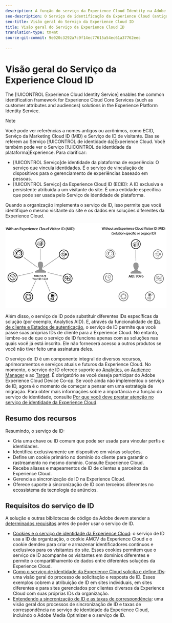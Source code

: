 ```yaml
---
description: A função do serviço da Experience Cloud Identity na Adobe Experience Cloud.
seo-description: O Serviço de identificação da Experience Cloud (antigo serviço de ID de visitante ou serviço da Marketing Cloud ID) permite a estrutura de identificação comum dos serviços da Experience Cloud, como atributos do cliente e públicos-alvo.
seo-title: Visão geral do Serviço da Experience Cloud ID
title: Visão geral do Serviço da Experience Cloud ID
translation-type: tm+mt
source-git-commit: 9e020c3292a7c9f14ec77615a54ec61a37762eec

---
```



# Visão geral do Serviço da Experience Cloud ID

The [!UICONTROL Experience Cloud Identity Service] enables the common identification framework for Experience Cloud Core Services (such as customer attributes and audiences) solutions in the Experience Platform Identity Service.

>[!NOTE]
>
> Você pode ver referências a nomes antigos ou acrônimos, como ECID, Serviço da Marketing Cloud ID (MID) e Serviço de ID de visitante. Elas se referem ao Serviço [!UICONTROL de identidade da]Experience Cloud. Você também pode ver o Serviço [!UICONTROL de identidade da plataforma]Experience. Para clarificar:

* [!UICONTROL Serviço]de identidade da plataforma de experiência: O serviço que vincula identidades. É o serviço de vinculação de dispositivos para o gerenciamento de experiências baseado em pessoas.
* [!UICONTROL Serviço] da Experience Cloud ID (ECID): A ID exclusiva e persistente atribuída a um visitante do site. É uma entidade específica que pode ser usada pelo Serviço de identidade de plataforma.

Quando a organização implementa o serviço de ID, isso permite que você identifique o mesmo visitante do site e os dados em soluções diferentes da Experience Cloud.

![](assets/ecid.png)

Além disso, o serviço de ID pode substituir diferentes IDs específicas da solução (por exemplo, Analytics AID). E, através da funcionalidade de [IDs de cliente e Estados de autenticação](/help/reference/authenticated-state.md), o serviço de ID permite que você passe suas próprias IDs de cliente para a Experience Cloud. No entanto, lembre-se de que o serviço de ID funciona apenas com as soluções nas quais você já está inscrito. Ele não fornecerá acesso a outros produtos se você não tiver feito uma assinatura deles.

O serviço de ID é um componente integral de diversos recursos, aprimoramentos e serviços atuais e futuros da Experience Cloud. No momento, o serviço de ID oferece suporte ao [Analytics](http://www.adobe.com/marketing-cloud/web-analytics.html), ao [Audience Manager](http://www.adobe.com/marketing-cloud/data-management-platform.html) e ao [Target](http://www.adobe.com/marketing-cloud/testing-targeting.html). É obrigatório se você deseja participar do Adobe Experience Cloud Device Co-op. Se você ainda não implementou o serviço de ID, agora é o momento de começar a pensar em uma estratégia de migração. Para obter mais informações sobre a importância e a função do serviço de identidade, consulte [Por que você deve prestar atenção no serviço de identidade da Experience Cloud](http://blogs.adobe.com/digitalmarketing/analytics/why-new-adobe-marketing-cloud-id-service-should-be-on-your-radar/).

## Resumo dos recursos

Resumindo, o serviço de ID:

* Cria uma chave ou ID comum que pode ser usada para vincular perfis e identidades.
* Identifica exclusivamente um dispositivo em várias soluções.
* Define um cookie primário no domínio do cliente para garantir o rastreamento no mesmo domínio. Consulte Experience Cloud.
* Recebe aliases e mapeamentos de ID de clientes e parceiros da Experience Cloud.
* Gerencia a sincronização de ID na Experience Cloud.
* Oferece suporte à sincronização de ID com terceiros diferentes no ecossistema de tecnologia de anúncios.

## Requisitos do serviço de ID

A solução e outras bibliotecas de código da Adobe devem atender a [determinados requisitos](/help/reference/requirements.md) antes de poder usar o serviço de ID.

* [Cookies e o serviço de identidade da Experience Cloud](cookies.md): o serviço de ID usa a ID da organização, o cookie AMCV da Experience Cloud e o cookie demdex para criar e armazenar identificadores contínuos e exclusivos para os visitantes do site. Esses cookies permitem que o serviço de ID acompanhe os visitantes em domínios diferentes e permite o compartilhamento de dados entre diferentes soluções da Experience Cloud.
* [Como o serviço de identidade da Experience Cloud solicita e define IDs](id-request.md): uma visão geral do processo de solicitação e resposta de ID. Esses exemplos cobrem a atribuição de ID em sites individuais, em sites diferentes e para sites gerenciados por clientes diversos da Experience Cloud com suas próprias IDs da organização.
* [Entendendo a sincronização de ID e as taxas de correspondência](match-rates.md): uma visão geral dos processos de sincronização de ID e taxas de correspondência no serviço de identidade da Experience Cloud, incluindo o Adobe Media Optimizer e o serviço de ID.